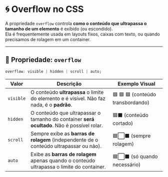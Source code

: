 # 🌀 Overflow no CSS

A propriedade `overflow` controla **como o conteúdo que ultrapassa o tamanho de um elemento** é exibido (ou escondido).  
Ela é frequentemente usada em layouts fixos, caixas com texto, ou quando precisamos de rolagem em um container.

---

## 🔹 Propriedade: `overflow`

```css
overflow: visible | hidden | scroll | auto;
```

| **Valor** | **Descrição**                                                                              | **Exemplo Visual**                |
| --------- | ------------------------------------------------------------------------------------------ | --------------------------------- |
| `visible` | O conteúdo **ultrapassa** o limite do elemento e é visível. Não faz nada, é o **padrão**.  | 🟦 🟦 🟦 (conteúdo transbordando) |
| `hidden`  | O conteúdo que ultrapassar o tamanho do container **será ocultado**. Não é possível rolar. | 🟦⬛ (conteúdo cortado)            |
| `scroll`  | Sempre exibe as **barras de rolagem** (independente de o conteúdo ultrapassar ou não).     | 🟦⬜⬛ (sempre rolagem)             |
| `auto`    | Exibe as **barras de rolagem** apenas quando o conteúdo ultrapassa o limite do container.  | 🟦⬜⬛ (só quando necessário)       |
